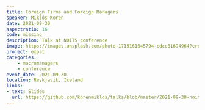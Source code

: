 ```yaml
---
title: Foreign Firms and Foreign Managers
speaker: Miklós Koren
date: 2021-09-30
aspectratio: 16
code: missing
description: Talk at NOITS conference
image: https://images.unsplash.com/photo-1715161645794-cdce81694964?crop=entropy&cs=tinysrgb&fit=max&fm=jpg&ixid=M3w2ODAxOTV8MHwxfHJhbmRvbXx8fHx8fHx8fDE3MzI2NDM2MjB8&ixlib=rb-4.0.3&q=80&w=1080
project: expat
categories: 
    - macromanagers
    - conference
event_date: 2021-09-30
location: Reykjavik, Iceland
links:
- text: Slides
  url: https://github.com/korenmiklos/talks/blob/master/2021-09-30-noits/README.pdf
---
```

